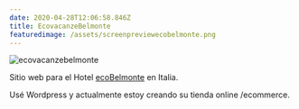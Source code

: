 ```yaml
---
date: 2020-04-28T12:06:58.846Z
title: EcovacanzeBelmonte
featuredimage: /assets/screenpreviewecobelmonte.png
---
```



![ecovacanzebelmonte](/assets/screenshotecobelmonte.png "ecovacanzebelmonte")

Sitio web para el Hotel [ecoBelmonte](http://ecovacanzebelmonte.it/) en Italia.

Usé Wordpress y actualmente estoy creando su tienda online /ecommerce.
